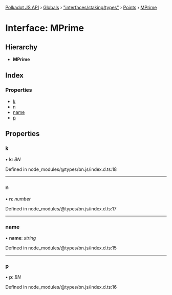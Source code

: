 [Polkadot JS API](../README.md) › [Globals](../globals.md) › ["interfaces/staking/types"](../modules/_interfaces_staking_types_.md) › [Points](_interfaces_staking_types_.points.md) › [MPrime](_interfaces_staking_types_.points.mprime.md)

# Interface: MPrime

## Hierarchy

* **MPrime**

## Index

### Properties

* [k](_interfaces_staking_types_.points.mprime.md#k)
* [n](_interfaces_staking_types_.points.mprime.md#n)
* [name](_interfaces_staking_types_.points.mprime.md#name)
* [p](_interfaces_staking_types_.points.mprime.md#p)

## Properties

###  k

• **k**: *BN*

Defined in node_modules/@types/bn.js/index.d.ts:18

___

###  n

• **n**: *number*

Defined in node_modules/@types/bn.js/index.d.ts:17

___

###  name

• **name**: *string*

Defined in node_modules/@types/bn.js/index.d.ts:15

___

###  p

• **p**: *BN*

Defined in node_modules/@types/bn.js/index.d.ts:16
